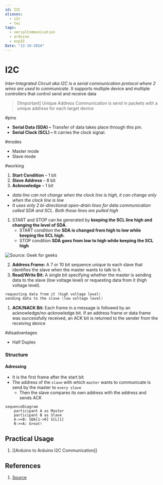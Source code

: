 ```yaml
---
id: I2C
aliases:
  - i2c
  - twi
tags:
  - serialCommunication
  - arduino
  - esp32
Date: "13-10-2024"
---
```


# I2C

_Inter-Integrated Circuit aka I2C is a serial communication protocol where 2 wires are used to communicate_. It supports multiple device and multiple controllers that control send and receive data

> [!Important] Unique Address
> Communication is send in packets with a unique address for each target device

#pins

- **Serial Data (SDA) –** Transfer of data takes place through this pin.
- **Serial Clock (SCL) –** It carries the clock signal.

#modes

- Master mode
- Slave mode

#working

1. **Start Condition** – 1 bit
2. **Slave Address** – 8 bit
3. **Acknowledge** – 1 bit

- _data line can not change when the clock line is high, it can change only when the clock line is low_
- _It uses only 2 bi-directional open-drain lines for data communication called SDA and SCL. Both these lines are pulled high_

1. START and STOP can be generated by **keeping the SCL line high and changing the level of SDA**.
   - START condition the **SDA is changed from high to low while keeping the SCL high**.
   - STOP condition **SDA goes from low to high while keeping the SCL high**

![Source: Geek for geeks](https://media.geeksforgeeks.org/wp-content/uploads/20210126122832/gfg31-300x120.png)

2. **Address Frame:** A 7 or 10 bit sequence unique to each slave that identifies the slave when the master wants to talk to it.
3. **Read/Write Bit:** A single bit specifying whether the master is sending data to the slave (low voltage level) or requesting data from it (high voltage level).

```c
requesting data from it (high voltage level)
sending data to the slave (low voltage level)
```

1. **ACK/NACK Bit:** Each frame in a message is followed by an acknowledge/no-acknowledge bit. If an address frame or data frame was successfully received, an ACK bit is returned to the sender from the receiving device

#disadvantages

- Half Duplex

### Structure

#### Adressing

- It is the first frame after the start bit
- The address of the `slave` with which `master` wants to communicate is send by the master to `every slave`
  - Then the slave compares its own address with the address and sends ACK

```mermaid
sequenceDiagram
    participant A as Master
    participant B as Slave
    A->>B: SDA[1->0] SCL[1]
    B->>A: Great!
```

## Practical Usage

1. [[Arduino to Arduino I2C Communication]]

## References

1. [Source](https://www.geeksforgeeks.org/i2c-communication-protocol/)
